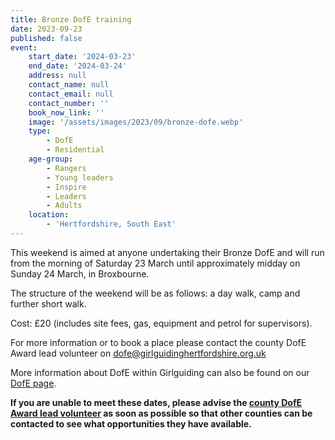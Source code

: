 ```yaml
---
title: Bronze DofE training
date: 2023-09-23
published: false
event:
    start_date: '2024-03-23'
    end_date: '2024-03-24'
    address: null
    contact_name: null
    contact_email: null
    contact_number: ''
    book_now_link: ''
    image: '/assets/images/2023/09/bronze-dofe.webp'
    type:
        - DofE
        - Residential
    age-group:
        - Rangers
        - Young leaders
        - Inspire
        - Leaders
        - Adults
    location:
        - 'Hertfordshire, South East'
---
```

This weekend is aimed at anyone undertaking their Bronze DofE and will run from the morning of Saturday 23 March until approximately midday on Sunday 24 March, in Broxbourne.  

The structure of the weekend will be as follows: a day walk, camp and further short walk.

Cost: £20 (includes site fees, gas, equipment and petrol for supervisors).  

For more information or to book a place please contact the county DofE Award lead volunteer on <dofe@girlguidinghertfordshire.org.uk>

More information about DofE within Girlguiding can also be found on our [DofE page](/youth-opportunities/dofe/).

**If you are unable to meet these dates, please advise the [county DofE Award lead volunteer](mailto:dofe@girlguidinghertfordshire.org.uk) as soon as possible so that other counties can be contacted to see what opportunities they have available.**
